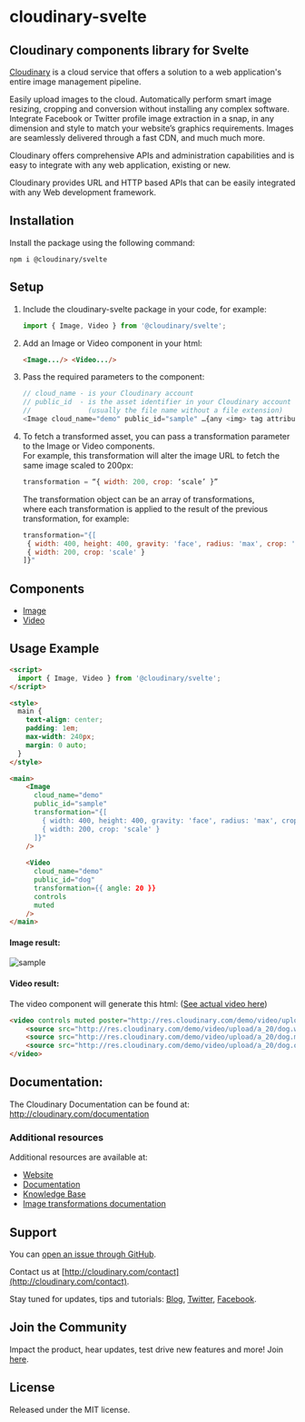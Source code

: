 # cloudinary-svelte

## Cloudinary components library for Svelte

[Cloudinary](https://cloudinary.com) is a cloud service that offers a solution to a web application's entire image management pipeline.

Easily upload images to the cloud. Automatically perform smart image resizing, cropping and conversion without installing any complex software. Integrate Facebook or Twitter profile image extraction in a snap, in any dimension and style to match your website’s graphics requirements. Images are seamlessly delivered through a fast CDN, and much much more.

Cloudinary offers comprehensive APIs and administration capabilities and is easy to integrate with any web application, existing or new.

Cloudinary provides URL and HTTP based APIs that can be easily integrated with any Web development framework.


## Installation
Install the package using the following command:

```shell
npm i @cloudinary/svelte
```

## Setup
1. Include the cloudinary-svelte package in your code, for example: 
    ```javascript
    import { Image, Video } from '@cloudinary/svelte';
    ```
    
2. Add an Image or Video component in your html:
    ```html
    <Image.../> <Video.../>
    ```
3. Pass the required parameters to the component:
    ```javascript
    // cloud_name - is your Cloudinary account
    // public_id  - is the asset identifier in your Cloudinary account
    //              (usually the file name without a file extension)
    <Image cloud_name="demo" public_id="sample" …{any <img> tag attributes}/>
    ```
4. To fetch a transformed asset, you can pass a transformation parameter to the Image or Video components.  
   For example, this transformation will alter the image URL to fetch the same image scaled to 200px:  
    ```javascript
   transformation = “{ width: 200, crop: ‘scale’ }”  
    ```   
   The transformation object can be an array of transformations,  
   where each transformation is applied to the result of the previous transformation, for example:  
    ```javascript
    transformation="{[
     { width: 400, height: 400, gravity: 'face', radius: 'max', crop: 'crop' },
     { width: 200, crop: 'scale' }
    ]}"
    ```

## Components
* [Image](https://cloudinary.github.io/cloudinary-svelte/?path=/docs/image--sample)
* [Video](https://cloudinary.github.io/cloudinary-svelte/?path=/docs/video--sample)


## Usage Example
   
```html
<script>
  import { Image, Video } from '@cloudinary/svelte';
</script>

<style>
  main {
    text-align: center;
    padding: 1em;
    max-width: 240px;
    margin: 0 auto;
  }
</style>

<main>
    <Image
      cloud_name="demo"
      public_id="sample"
      transformation="{[
        { width: 400, height: 400, gravity: 'face', radius: 'max', crop: 'crop' },
        { width: 200, crop: 'scale' }
      ]}"
    />
    
    <Video
      cloud_name="demo"
      public_id="dog"
      transformation={{ angle: 20 }}
      controls
      muted
    />
</main>
```

#### Image result:
<div>
    <img alt="sample" src="http://res.cloudinary.com/demo/image/upload/c_crop,g_face,h_400,r_max,w_400/c_scale,w_200/sample">
</div>

#### Video result:
The video component will generate this html:
([See actual video here](http://res.cloudinary.com/demo/video/upload/a_20/dog.mp4))
```html
<video controls muted poster="http://res.cloudinary.com/demo/video/upload/a_20/dog.jpg">
    <source src="http://res.cloudinary.com/demo/video/upload/a_20/dog.webm" type="video/webm">
    <source src="http://res.cloudinary.com/demo/video/upload/a_20/dog.mp4" type="video/mp4">
    <source src="http://res.cloudinary.com/demo/video/upload/a_20/dog.ogv" type="video/ogg">
</video>
```

## Documentation:

The Cloudinary Documentation can be found at:
http://cloudinary.com/documentation

### Additional resources

Additional resources are available at:

* [Website](http://cloudinary.com)
* [Documentation](http://cloudinary.com/documentation)
* [Knowledge Base](http://support.cloudinary.com/forums)
* [Image transformations documentation](http://cloudinary.com/documentation/image_transformations)

## Support

You can [open an issue through GitHub](https://github.com/cloudinary/cloudinary-svelte/issues).

Contact us at [http://cloudinary.com/contact](http://cloudinary.com/contact).

Stay tuned for updates, tips and tutorials: [Blog](http://cloudinary.com/blog), [Twitter](https://twitter.com/cloudinary), [Facebook](http://www.facebook.com/Cloudinary).

## Join the Community ##########################################################

Impact the product, hear updates, test drive new features and more! Join [here](https://www.facebook.com/groups/CloudinaryCommunity).

## License

Released under the MIT license.